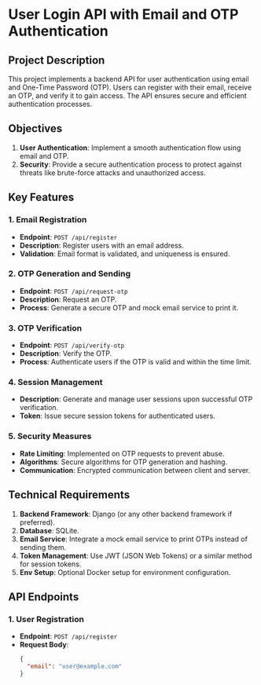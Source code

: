 # User Login API with Email and OTP Authentication

## Project Description
This project implements a backend API for user authentication using email and One-Time Password (OTP). Users can register with their email, receive an OTP, and verify it to gain access. The API ensures secure and efficient authentication processes.

## Objectives
1. **User Authentication**: Implement a smooth authentication flow using email and OTP.
2. **Security**: Provide a secure authentication process to protect against threats like brute-force attacks and unauthorized access.

## Key Features
### 1. Email Registration
- **Endpoint**: `POST /api/register`
- **Description**: Register users with an email address.
- **Validation**: Email format is validated, and uniqueness is ensured.

### 2. OTP Generation and Sending
- **Endpoint**: `POST /api/request-otp`
- **Description**: Request an OTP.
- **Process**: Generate a secure OTP and mock email service to print it.

### 3. OTP Verification
- **Endpoint**: `POST /api/verify-otp`
- **Description**: Verify the OTP.
- **Process**: Authenticate users if the OTP is valid and within the time limit.

### 4. Session Management
- **Description**: Generate and manage user sessions upon successful OTP verification.
- **Token**: Issue secure session tokens for authenticated users.

### 5. Security Measures
- **Rate Limiting**: Implemented on OTP requests to prevent abuse.
- **Algorithms**: Secure algorithms for OTP generation and hashing.
- **Communication**: Encrypted communication between client and server.

## Technical Requirements
1. **Backend Framework**: Django (or any other backend framework if preferred).
2. **Database**: SQLite.
3. **Email Service**: Integrate a mock email service to print OTPs instead of sending them.
4. **Token Management**: Use JWT (JSON Web Tokens) or a similar method for session tokens.
5. **Env Setup**: Optional Docker setup for environment configuration.

## API Endpoints
### 1. User Registration
- **Endpoint**: `POST /api/register`
- **Request Body**:
  ```json
  {
    "email": "user@example.com"
  }

